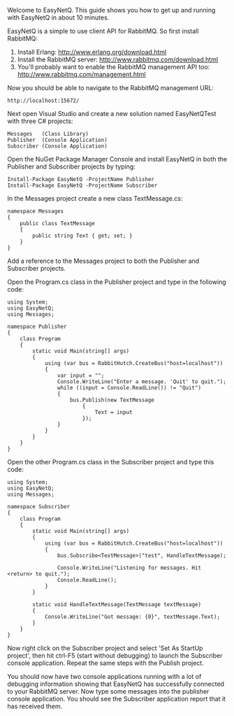 Welcome to EasyNetQ. This guide shows you how to get up and running with EasyNetQ in about 10 minutes.

EasyNetQ is a simple to use client API for RabbitMQ. So first install RabbitMQ:

1. Install Erlang: http://www.erlang.org/download.html
2. Install the RabbitMQ server: http://www.rabbitmq.com/download.html
3. You'll probably want to enable the RabbitMQ management API too: http://www.rabbitmq.com/management.html

Now you should be able to navigate to the RabbitMQ management URL:

    http://localhost:15672/

Next open Visual Studio and create a new solution named EasyNetQTest with three C# projects:

    Messages   (Class Library)
    Publisher  (Console Application)
    Subscriber (Console Application)

Open the NuGet Package Manager Console and install EasyNetQ in both the Publisher and Subscriber projects by typing:

    Install-Package EasyNetQ -ProjectName Publisher
    Install-Package EasyNetQ -ProjectName Subscriber

In the Messages project create a new class TextMessage.cs:

    namespace Messages
    {
        public class TextMessage
        {
            public string Text { get; set; } 
        }
    }

Add a reference to the Messages project to both the Publisher and Subscriber projects.

Open the Program.cs class in the Publisher project and type in the following code:

    using System;
    using EasyNetQ;
    using Messages;
    
    namespace Publisher
    {
        class Program
        {
            static void Main(string[] args)
            {
                using (var bus = RabbitHutch.CreateBus("host=localhost"))
                {
                    var input = "";
                    Console.WriteLine("Enter a message. 'Quit' to quit.");
                    while ((input = Console.ReadLine()) != "Quit")
                    {
                        bus.Publish(new TextMessage
                            {
                                Text = input
                            });
                    }
                }
            }
        }
    }

Open the other Program.cs class in the Subscriber project and type this code:

    using System;
    using EasyNetQ;
    using Messages;
    
    namespace Subscriber
    {
        class Program
        {
            static void Main(string[] args)
            {
                using (var bus = RabbitHutch.CreateBus("host=localhost"))
                {
                    bus.Subscribe<TextMessage>("test", HandleTextMessage);
    
                    Console.WriteLine("Listening for messages. Hit <return> to quit.");
                    Console.ReadLine();
                }
            }
    
            static void HandleTextMessage(TextMessage textMessage)
            {
                Console.WriteLine("Got message: {0}", textMessage.Text);
            }
        }
    }

Now right click on the Subscriber project and select 'Set As StartUp project', then hit ctrl-F5 (start without debugging) to launch the Subscriber console application. Repeat the same steps with the Publish project.

You should now have two console applications running with a lot of debugging information showing that EasyNetQ has successfully connected to your RabbitMQ server. Now type some messages into the publisher console application. You should see the Subscriber application report that it has received them.